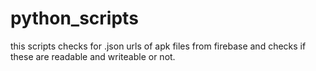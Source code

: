 # python_scripts

this scripts checks for .json urls of apk files from firebase and checks if these are readable and writeable or not.
